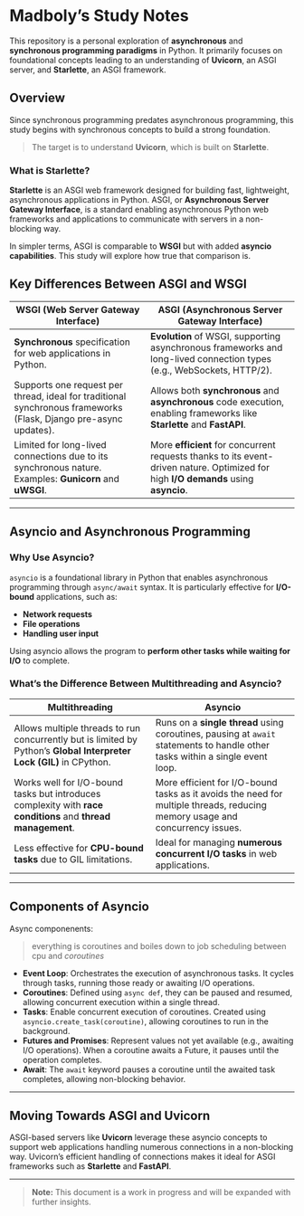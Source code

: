 # Madboly’s Study Notes

This repository is a personal exploration of **asynchronous** and **synchronous programming paradigms** in Python. It primarily focuses on foundational concepts leading to an understanding of **Uvicorn**, an ASGI server, and **Starlette**, an ASGI framework.

## Overview

Since synchronous programming predates asynchronous programming, this study begins with synchronous concepts to build a strong foundation.

> The target is to understand **Uvicorn**, which is built on **Starlette**.

### What is Starlette?
**Starlette** is an ASGI web framework designed for building fast, lightweight, asynchronous applications in Python. ASGI, or **Asynchronous Server Gateway Interface**, is a standard enabling asynchronous Python web frameworks and applications to communicate with servers in a non-blocking way.

In simpler terms, ASGI is comparable to **WSGI** but with added **asyncio capabilities**. This study will explore how true that comparison is.

## Key Differences Between ASGI and WSGI

| WSGI (Web Server Gateway Interface)                                                                                         | ASGI (Asynchronous Server Gateway Interface)                                                                                           |
|-----------------------------------------------------------------------------------------------------------------------------|-----------------------------------------------------------------------------------------------------------------------------------------|
| **Synchronous** specification for web applications in Python.                                                               | **Evolution** of WSGI, supporting asynchronous frameworks and long-lived connection types (e.g., WebSockets, HTTP/2).                  |
| Supports one request per thread, ideal for traditional synchronous frameworks (Flask, Django pre-async updates).            | Allows both **synchronous** and **asynchronous** code execution, enabling frameworks like **Starlette** and **FastAPI**.               |
| Limited for long-lived connections due to its synchronous nature. Examples: **Gunicorn** and **uWSGI**.                    | More **efficient** for concurrent requests thanks to its event-driven nature. Optimized for high **I/O demands** using **asyncio**.   |

---

## Asyncio and Asynchronous Programming

### Why Use Asyncio?
`asyncio` is a foundational library in Python that enables asynchronous programming through `async/await` syntax. It is particularly effective for **I/O-bound** applications, such as:

- **Network requests**
- **File operations**
- **Handling user input**

Using asyncio allows the program to **perform other tasks while waiting for I/O** to complete.

### What’s the Difference Between Multithreading and Asyncio?

| **Multithreading**                                                                                                 | **Asyncio**                                                                                                                      |
|---------------------------------------------------------------------------------------------------------------------|-----------------------------------------------------------------------------------------------------------------------------------|
| Allows multiple threads to run concurrently but is limited by Python’s **Global Interpreter Lock (GIL)** in CPython. | Runs on a **single thread** using coroutines, pausing at `await` statements to handle other tasks within a single event loop.     |
| Works well for I/O-bound tasks but introduces complexity with **race conditions** and **thread management**.        | More efficient for I/O-bound tasks as it avoids the need for multiple threads, reducing memory usage and concurrency issues.      |
| Less effective for **CPU-bound tasks** due to GIL limitations.                                                      | Ideal for managing **numerous concurrent I/O tasks** in web applications.                                                         |

---

## Components of Asyncio

Async componenents:
> everything is coroutines and boiles down to job scheduling between cpu and *coroutines*
- **Event Loop**: Orchestrates the execution of asynchronous tasks. It cycles through tasks, running those ready or awaiting I/O operations.
- **Coroutines**: Defined using `async def`, they can be paused and resumed, allowing concurrent execution within a single thread.
- **Tasks**: Enable concurrent execution of coroutines. Created using `asyncio.create_task(coroutine)`, allowing coroutines to run in the background.
- **Futures and Promises**: Represent values not yet available (e.g., awaiting I/O operations). When a coroutine awaits a Future, it pauses until the operation completes.
- **Await**: The `await` keyword pauses a coroutine until the awaited task completes, allowing non-blocking behavior.

---

## Moving Towards ASGI and Uvicorn

ASGI-based servers like **Uvicorn** leverage these asyncio concepts to support web applications handling numerous connections in a non-blocking way. Uvicorn’s efficient handling of connections makes it ideal for ASGI frameworks such as **Starlette** and **FastAPI**.

---

> **Note:** This document is a work in progress and will be expanded with further insights.

